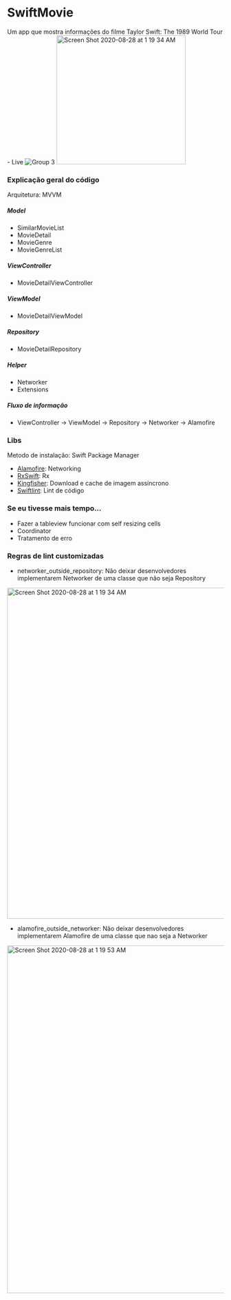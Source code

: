 # SwiftMovie
Um app que mostra informações do filme Taylor Swift: The 1989 World Tour - Live
![Group 3]()
<img width="300" alt="Screen Shot 2020-08-28 at 1 19 34 AM" src="https://user-images.githubusercontent.com/6511079/91520861-be2fd680-e8cc-11ea-911c-d5da16106ffb.png">

### Explicação geral do código
Arquitetura: MVVM

##### Model
* SimilarMovieList
* MovieDetail
* MovieGenre
* MovieGenreList

##### ViewController
* MovieDetailViewController

##### ViewModel
* MovieDetailViewModel

##### Repository
* MovieDetailRepository

##### Helper
* Networker
* Extensions

##### Fluxo de informação
* ViewController -> ViewModel -> Repository -> Networker -> Alamofire

### Libs
Metodo de instalação: Swift Package Manager

* [Alamofire](https://github.com/Alamofire/Alamofire): Networking
* [RxSwift](https://github.com/ReactiveX/RxSwift): Rx
* [Kingfisher](https://github.com/onevcat/Kingfisher): Download e cache de imagem assíncrono
* [Swiftlint](https://github.com/realm/SwiftLint): Lint de código

### Se eu tivesse mais tempo...
* Fazer a tableview funcionar com self resizing cells
* Coordinator
* Tratamento de erro

### Regras de lint customizadas
* networker_outside_repository: Não deixar desenvolvedores implementarem Networker de uma classe que não seja Repository
<img width="770" alt="Screen Shot 2020-08-28 at 1 19 34 AM" src="https://user-images.githubusercontent.com/6511079/91520833-a9534300-e8cc-11ea-883f-6f886414eef3.png">

* alamofire_outside_networker: Não deixar desenvolvedores implementarem Alamofire de uma classe que nao seja a Networker
<img width="809" alt="Screen Shot 2020-08-28 at 1 19 53 AM" src="https://user-images.githubusercontent.com/6511079/91520837-ace6ca00-e8cc-11ea-837c-64e829b5cd1c.png">
